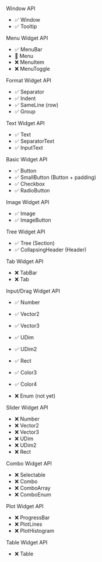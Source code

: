 Window API
  - ✅ Window
  - ✅ Tooltip

Menu Widget API
  - ✅ MenuBar
  - 📝 Menu
  - ❌ MenuItem
  - ❌ MenuToggle

Format Widget API
  - ✅ Separator
  - ✅ Indent
  - ✅ SameLine (row)
  - ✅ Group

Text Widget API
  - ✅ Text
  - ✅ SeparatorText
  - ✅ InputText

Basic Widget API
  - ✅ Button
  - ✅ SmallButton (Button + padding)
  - ✅ Checkbox
  - ✅ RadioButton

Image Widget API
  - ✅ Image
  - ✅ ImageButton

Tree Widget API
  - ✅ Tree (Section)
  - ✅ CollapsingHeader (Header)

Tab Widget API
  - ❌ TabBar
  - ❌ Tab

Input/Drag Widget API
  - ✅ Number
  - ✅ Vector2
  - ✅ Vector3
  - ✅ UDim
  - ✅ UDim2
  
  - ✅ Rect
  - ✅ Color3
  - ✅ Color4
  - ❌ Enum (not yet)

Slider Widget API
  - ❌ Number
  - ❌ Vector2
  - ❌ Vector3
  - ❌ UDim
  - ❌ UDim2
  - ❌ Rect

Combo Widget API
  - ❌ Selectable
  - ❌ Combo
  - ❌ ComboArray
  - ❌ ComboEnum

Plot Widget API
  - ❌ ProgressBar
  - ❌ PlotLines
  - ❌ PlotHistogram

Table Widget API
  - ❌ Table

